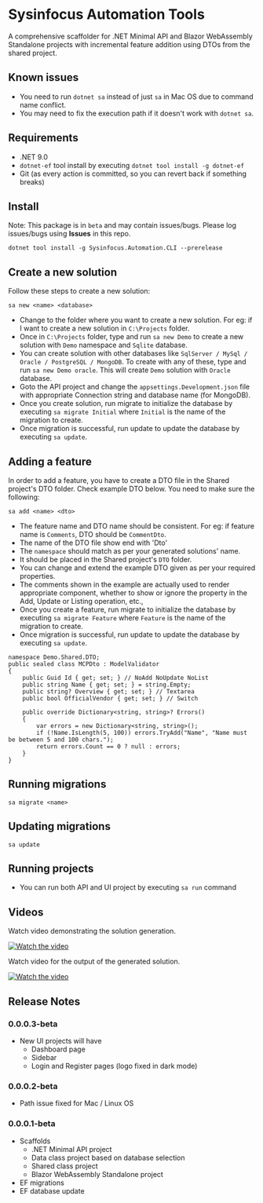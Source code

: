# Sysinfocus Automation Tools
A comprehensive scaffolder for .NET Minimal API and Blazor WebAssembly Standalone projects with incremental feature addition using DTOs from the shared project.

## Known issues
- You need to run `dotnet sa` instead of just `sa` in Mac OS due to command name conflict.
- You may need to fix the execution path if it doesn't work with `dotnet sa`.

## Requirements
- .NET 9.0
- `dotnet-ef` tool install by executing `dotnet tool install -g dotnet-ef`
- Git (as every action is committed, so you can revert back if something breaks)

## Install
Note: This package is in `beta` and may contain issues/bugs. Please log issues/bugs using **Issues** in this repo.
```
dotnet tool install -g Sysinfocus.Automation.CLI --prerelease
```

## Create a new solution
Follow these steps to create a new solution:
```
sa new <name> <database>
```
- Change to the folder where you want to create a new solution. For eg: if I want to create a new solution in `C:\Projects` folder.
- Once in `C:\Projects` folder, type and run `sa new Demo` to create a new solution with `Demo` namespace and `Sqlite` database.
- You can create solution with other databases like `SqlServer / MySql / Oracle / PostgreSQL / MongoDB`. To create with any of these, type and run `sa new Demo oracle`. This will create `Demo` solution with `Oracle` database.
- Goto the API project and change the `appsettings.Development.json` file with appropriate Connection string and database name (for MongoDB).
- Once you create solution, run migrate to initialize the database by executing `sa migrate Initial` where `Initial` is the name of the migration to create.
- Once migration is successful, run update to update the database by executing `sa update`.

## Adding a feature
In order to add a feature, you have to create a DTO file in the Shared project's DTO folder. Check example DTO below. You need to make sure the following:
```
sa add <name> <dto>
```
- The feature name and DTO name should be consistent. For eg: if feature name is `Comments`, DTO should be `CommentDto`.
- The name of the DTO file show end with 'Dto'
- The `namespace` should match as per your generated solutions' name.
- It should be placed in the Shared project's `DTO` folder.
- You can change and extend the example DTO given as per your required properties.
- The comments shown in the example are actually used to render appropriate component, whether to show or ignore the property in the Add, Update or Listing operation, etc.,
- Once you create a feature, run migrate to initialize the database by executing `sa migrate Feature` where `Feature` is the name of the migration to create.
- Once migration is successful, run update to update the database by executing `sa update`.  
```
namespace Demo.Shared.DTO;
public sealed class MCPDto : ModelValidator
{
    public Guid Id { get; set; } // NoAdd NoUpdate NoList
    public string Name { get; set; } = string.Empty;
    public string? Overview { get; set; } // Textarea
    public bool OfficialVendor { get; set; } // Switch

    public override Dictionary<string, string>? Errors()
    {
        var errors = new Dictionary<string, string>();
        if (!Name.IsLength(5, 100)) errors.TryAdd("Name", "Name must be between 5 and 100 chars.");
        return errors.Count == 0 ? null : errors;
    }
}
```

## Running migrations
```
sa migrate <name>
```

## Updating migrations
```
sa update
```

## Running projects
- You can run both API and UI project by executing `sa run` command

## Videos

Watch video demonstrating the solution generation. 

[![Watch the video](https://img.youtube.com/vi/RTsoD0UxzGA/0.jpg)](https://www.youtube.com/watch?v=RTsoD0UxzGA)


Watch video for the output of the generated solution.

[![Watch the video](https://img.youtube.com/vi/kJLhqg1zCmU/0.jpg)](https://www.youtube.com/watch?v=kJLhqg1zCmU)

## Release Notes

### 0.0.0.3-beta
- New UI projects will have
  - Dashboard page
  - Sidebar
  - Login and Register pages (logo fixed in dark mode)

### 0.0.0.2-beta
- Path issue fixed for Mac / Linux OS

### 0.0.0.1-beta
- Scaffolds
  - .NET Minimal API project
  - Data class project based on database selection
  - Shared class project
  - Blazor WebAssembly Standalone project
- EF migrations
- EF database update
